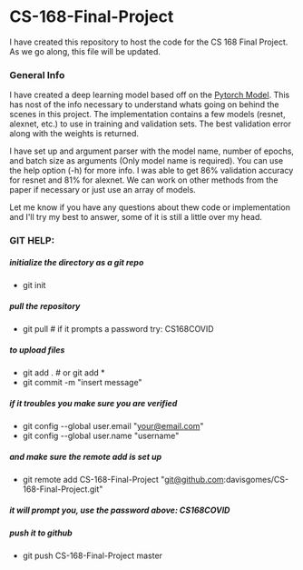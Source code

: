 # CS-168-Final-Project

I have created this repository to host the code for the CS 168 Final Project. As we go along, this file will be updated.

### General Info

I have created a deep learning model based off on the [Pytorch Model](https://pytorch.org/tutorials/beginner/finetuning_torchvision_models_tutorial.html). This has nost of the info necessary to understand whats going on behind the scenes in this project. The implementation contains a few models (resnet, alexnet, etc.) to use in training and validation sets. The best validation error along with the weights is returned. 

I have set up and argument parser with the model name, number of epochs, and batch size as arguments (Only model name is required). You can use the help option (-h) for more info. I was able to get 86% validation accuracy for resnet and 81% for alexnet. We can work on other methods from the paper if necessary or just use an array of models.

Let me know if you have any questions about thew code or implementation and I'll try my best to answer, some of it is still a little over my head.

### GIT HELP:

##### initialize the directory as a git repo
- git init
##### pull the repository
- git pull <ssh> # if it prompts a password try: CS168COVID
##### to upload files
- git add . # or git add * 
- git commit -m "insert message"
##### if it troubles you make sure you are verified
- git config --global user.email "your@email.com"
- git config --global user.name "username"
##### and make sure the remote add is set up
- git remote add CS-168-Final-Project "git@github.com:davisgomes/CS-168-Final-Project.git" 
##### it will prompt you, use the password above: CS168COVID
##### push it to github
- git push CS-168-Final-Project master
	
 
